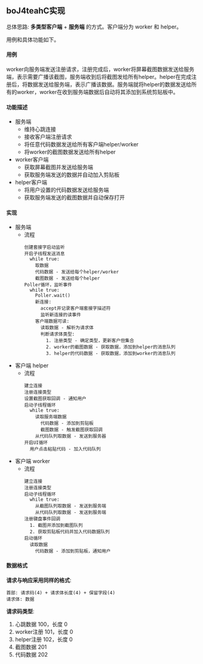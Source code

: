 ## boJ4teahC实现

总体思路: **多类型客户端** + **服务端** 的方式。客户端分为 worker 和 helper。

用例和具体功能如下。

#### 用例

worker向服务端发送注册请求，注册完成后，worker将屏幕截图数据发送给服务端，表示需要广播该截图，服务端收到后将截图发给所有helper。helper在完成注册后，将数据发送给服务端，表示广播该数据。服务端就将helper的数据发送给所有的worker，worker在收到服务端数据后自动将其添加到系统剪贴板中。

#### 功能描述

- 服务端
  - 维持心跳连接
  - 接收客户端注册请求
  - 将任意代码数据发送给所有客户端helper/worker
  - 将worker的截图数据发送给所有helper
- worker客户端
  - 获取屏幕截图并发送给服务端
  - 获取服务端发送的数据并自动加入剪贴板
- helper客户端
  - 将用户设置的代码数据发送给服务端
  - 获取服务端发送的截图数据并自动保存打开

#### 实现

- 服务端
  - 流程
    ```
    创建套接字启动监听
    开启子线程发送消息
      while true:
        取数据
        代码数据 - 发送给每个helper/worker
        截图数据 - 发送给每个helper
    Poller循环，监听事件
      while true:
        Poller.wait()
        新连接:
          accept并记录客户端套接字描述符
          监听新连接的读事件
        客户端数据可读:
          读取数据 - 解析为请求体
          判断请求体类型:
            1. 注册类型 - 确定类型，更新客户但集合
            2. worker的截图数据 - 获取数据，添加到helper的消息队列
            3. helper的代码数据 - 获取数据，添加到worker的消息队列
    ```
- 客户端 helper
  - 流程
    ```
    建立连接
    注册连接类型
    设置截图获取回调 - 通知用户
    启动子线程循环
      while true:
        读取服务端数据
          代码数据 - 添加到剪贴板
          截图数据 - 触发截图获取回调
        从代码队列取数据 - 发送到服务器
    开启UI循环
      用户点击粘贴代码 - 加入代码队列
    ```
- 客户端 worker
  - 流程
    ```
    建立连接
    注册连接类型
    启动子线程循环
      while true:
        从截图队列取数据 - 发送到服务端
        从代码队列取数据 - 发送到服务端
    注册键盘事件回调
      1. 截图并添加到截图队列
      2. 获取剪贴板代码并加入代码数据队列
    启动循环
      读取数据
        代码数据 - 添加到剪贴板，通知用户
    ```

#### 数据格式

**请求与响应采用同样的格式**:

```
首部: 请求码(4) + 请求体长度(4) + 保留字段(4)
请求体: 数据
```

**请求码类型**:

1. 心跳数据 100，长度 0
2. worker注册 101，长度 0
3. helper注册 102，长度 0
4. 截图数据 201
5. 代码数据 202
